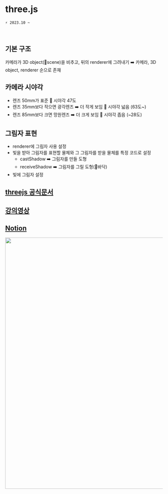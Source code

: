 # three.js

```git
⚡ 2023.10 ~
```

<br/>

## 기본 구조

카메라가 3D object(🟰scene)을 비추고, 뒤의 renderer에 그려내기
➡️ 카메라, 3D object, renderer 순으로 존재

## 카메라 시야각

- 렌즈 50mm가 표준 🟰 시야각 47도
- 렌즈 35mm보다 작으면 광각렌즈 ➡️ 더 작게 보임 🟰 시야각 넓음 (63도~)
- 렌즈 85mm보다 크면 망원렌즈 ➡️ 더 크게 보임 🟰 시야각 좁음 (~28도)

## 그림자 표현

- renderer에 그림자 사용 설정
- 빛을 받아 그림자를 표현할 물체와 그 그림자를 받을 물체를 특정 코드로 설정
  - castShadow ➡️ 그림자를 만들 도형
  - receiveShadow ➡️ 그림자를 그릴 도형(🟰바닥)
- 빛에 그림자 설정

## [threejs 공식문서](https://threejs.org/)

## [강의영상](https://www.youtube.com/watch?v=_PqQLvFa_Vw&list=PLkbzizJk4Ae9hHI_YUD3fRv8xLfS3jGEW&index=1)

## [Notion](https://sudden-mat-e7c.notion.site/three-js-ddec650cf22c406dbf1a6995c3a71a45?pvs=4)

<div align="center">
  <img src="" width="800" >
</div>

